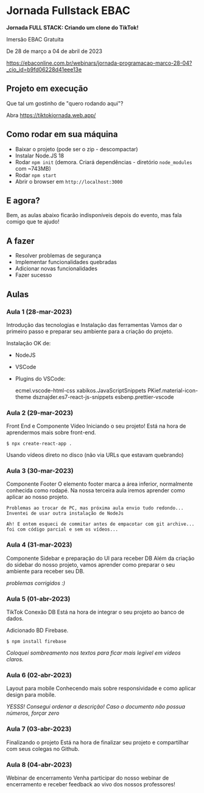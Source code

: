 

# Jornada Fullstack EBAC

**Jornada FULL STACK: Criando um clone do TikTok!**

Imersão EBAC Gratuita

De 28 de março a 04 de abril de 2023

https://ebaconline.com.br/webinars/jornada-programacao-marco-28-04?_cio_id=b9fd06228d41eee13e


## Projeto em execução

Que tal um gostinho de "quero rodando aqui"?

Abra https://tiktokjornada.web.app/


## Como rodar em sua máquina

- Baixar o projeto (pode ser o zip - descompactar)
- Instalar Node.JS 18
- Rodar `npm init` (demora. Criará dependências - diretório `node_modules` com ~743MB)
- Rodar `npm start`
- Abrir o browser em `http://localhost:3000`


## E agora?

Bem, as aulas abaixo ficarão indisponíveis depois do evento,
mas fala comigo que te ajudo!


## A fazer

- Resolver problemas de segurança
- Implementar funcionalidades quebradas
- Adicionar novas funcionalidades
- Fazer sucesso


## Aulas

### Aula 1 (28-mar-2023)

Introdução das tecnologias e Instalação das ferramentas
Vamos dar o primeiro passo e preparar seu ambiente para a criação do projeto.


Instalação OK de:

- NodeJS

- VSCode

- Plugins do VSCode:

	ecmel.vscode-html-css
	xabikos.JavaScriptSnippets
	PKief.material-icon-theme
	dsznajder.es7-react-js-snippets
	esbenp.prettier-vscode


### Aula 2 (29-mar-2023)

Front End e Componente Vídeo
Iniciando o seu projeto! Está na hora de aprendermos mais sobre front-end.

`$ npx create-react-app .`

Usando vídeos direto no disco (não via URLs que estavam quebrando)


### Aula 3 (30-mar-2023)

Componente Footer
O elemento footer marca a área inferior, normalmente conhecida como rodapé. Na nossa terceira aula iremos aprender como aplicar ao nosso projeto.

```
Problemas ao trocar de PC, mas próxima aula envio tudo redondo...
Inventei de usar outra instalação de NodeJs

Ah! E ontem esqueci de commitar antes de empacotar com git archive...
foi com código parcial e sem os vídeos...
```


### Aula 4 (31-mar-2023)

Componente Sidebar e preparação do UI para receber DB
Além da criação do sidebar do nosso projeto, vamos aprender como preparar o seu ambiente para receber seu DB.

*problemas corrigidos :)*


### Aula 5 (01-abr-2023)

TikTok Conexão DB
Está na hora de integrar o seu projeto ao banco de dados.

Adicionado BD Firebase.


`$ npm install firebase`

*Coloquei sombreamento nos textos para ficar mais legível em vídeos claros.*


### Aula 6 (02-abr-2023)

Layout para mobile
Conhecendo mais sobre responsividade e como aplicar design para mobile.

*YESSS! Consegui ordenar a descrição!*
*Caso o documento não possua números, forçar zero*

### Aula 7 (03-abr-2023)

Finalizando o projeto
Está na hora de finalizar seu projeto e compartilhar com seus colegas no Github.


### Aula 8 (04-abr-2023)

Webinar de encerramento
Venha participar do nosso webinar de encerramento e receber feedback ao vivo dos nossos professores!
